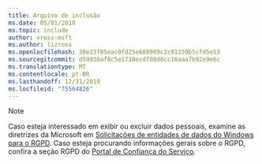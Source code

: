 ```yaml
---
title: Arquivo de inclusão
ms.date: 05/01/2018
ms.topic: include
author: eross-msft
ms.author: lizross
ms.openlocfilehash: 38e23f85eac0fd25e688909c2c91239b5cfd5e53
ms.sourcegitcommit: d59930af8c5e1710ecdf08d8cc16aaa7b92e9e6c
ms.translationtype: MT
ms.contentlocale: pt-BR
ms.lasthandoff: 12/31/2019
ms.locfileid: "75564826"
---
```

> [!NOTE]
> Caso esteja interessado em exibir ou excluir dados pessoais, examine as diretrizes da Microsoft em [Solicitações de entidades de dados do Windows para o RGPD](/microsoft-365/compliance/manage-gdpr-data-subject-requests-with-the-dsr-case-tool). Caso esteja procurando informações gerais sobre o RGPD, confira a seção RGPD do [Portal de Confiança do Serviço](https://servicetrust.microsoft.com/ViewPage/GDPRGetStarted).

[//]: # (22/5/2018: embora esse arquivo possa ser órfão, não o exclua.)